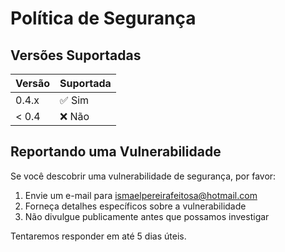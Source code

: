 # Política de Segurança

## Versões Suportadas

| Versão | Suportada |
|--------|-----------|
| 0.4.x  | ✅ Sim    |
| < 0.4  | ❌ Não    |

## Reportando uma Vulnerabilidade

Se você descobrir uma vulnerabilidade de segurança, por favor:

1. Envie um e-mail para ismaelpereirafeitosa@hotmail.com
2. Forneça detalhes específicos sobre a vulnerabilidade
3. Não divulgue publicamente antes que possamos investigar

Tentaremos responder em até 5 dias úteis.
